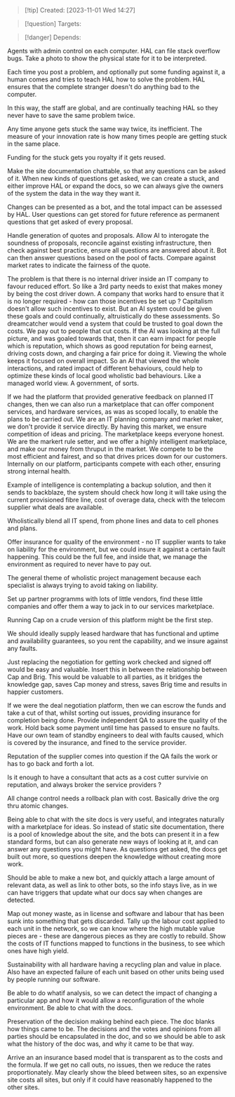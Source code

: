 
>[!tip] Created: [2023-11-01 Wed 14:27]

>[!question] Targets: 

>[!danger] Depends: 

Agents with admin control on each computer.  HAL can file stack overflow bugs.
Take a photo to show the physical state for it to be interpreted.

Each time you post a problem, and optionally put some funding against it, a human comes and tries to teach HAL how to solve the problem.  HAL ensures that the complete stranger doesn't do anything bad to the computer.

In this way, the staff are global, and are continually teaching HAL so they never have to save the same problem twice.

Any time anyone gets stuck the same way twice, its inefficient.  The measure of your innovation rate is how many times people are getting stuck in the same place.

Funding for the stuck gets you royalty if it gets reused.

Make the site documentation chattable, so that any questions can be asked of it.
When new kinds of questions get asked, we can create a stuck, and either improve HAL or expand the docs, so we can always give the owners of the system the data in the way they want it.

Changes can be presented as a bot, and the total impact can be assessed by HAL.  User questions can get stored for future reference as permanent questions that get asked of every proposal.

Handle generation of quotes and proposals.
Allow AI to interogate the soundness of proposals, reconcile against existing infrastructure, then check against best practice, ensure all questions are answered about it.  Bot can then answer questions based on the pool of facts.  Compare against market rates to indicate the fairness of the quote.

The problem is that there is no internal driver inside an IT company to favour reduced effort.  So like a 3rd party needs to exist that makes money by being the cost driver down.  A company that works hard to ensure that it is no longer required - how can those incentives be set up ?  Capitalism doesn't allow such incentives to exist.  But an AI system could be given these goals and could continually, altruistically do these assessments.  So dreamcatcher would vend a system that could be trusted to goal down the costs.  We pay out to people that cut costs.  If the AI was looking at the full picture, and was goaled towards that, then it can earn impact for people which is reputation, which shows as good reputation for being earnest, driving costs down, and charging a fair price for doing it.  Viewing the whole keeps it focused on overall impact.  So an AI that viewed the whole interactions, and rated impact of different behaviours, could help to optimize these kinds of local good wholistic bad behaviours.  Like a managed world view.  A government, of sorts.

If we had the platform that provided generative feedback on planned IT changes, then we can also run a marketplace that can offer component services, and hardware services, as was as scoped locally, to enable the plans to be carried out.  We are an IT planning company and market maker, we don't provide it service directly.  By having this market, we ensure competition of ideas and pricing.  The marketplace keeps everyone honest.  We are the markert rule setter, and we offer a highly intelligent marketplace, and make our money from thruput in the market.  We compete to be the most efficient and fairest, and so that drives prices down for our customers.  Internally on our platform, participants compete with each other, ensuring strong internal health.

Example of intelligence is contemplating a backup solution, and then it sends to backblaze, the system should check how long it will take using the current provisioned fibre line, cost of overage data, check with the telecom supplier what deals are available.

Wholistically blend all IT spend, from phone lines and data to cell phones and plans.

Offer insurance for quality of the environment - no IT supplier wants to take on liability for the environment, but we could insure it against a certain fault happening.  This could be the full fee, and inside that, we manage the environment as required to never have to pay out.

The general theme of wholistic project management because each specialist is always trying to avoid taking on liability.

Set up partner programms with lots of little vendors, find these little companies and offer them a way to jack in to our services marketplace.

Running Cap on a crude version of this platform might be the first step.

We should ideally supply leased hardware that has functional and uptime and availability guarantees, so you rent the capability, and we insure against any faults.

Just replacing the negotiation for getting work checked and signed off would be easy and valuable.  Insert this in between the relationship between Cap and Brig.
This would be valuable to all parties, as it bridges the knowledge gap, saves Cap money and stress, saves Brig time and results in happier customers.

If we were the deal negotiation platform, then we can escrow the funds and take a cut of that, whilst sorting out issues, providing insurance for completion being done.  Provide independent QA to assure the quality of the work.  Hold back some payment until time has passed to ensure no faults.  Have our own team of standby engineers to deal with faults caused, which is covered by the insurance, and fined to the service provider.

Reputation of the supplier comes into question if the QA fails the work or has to go back and forth a lot.

Is it enough to have a consultant that acts as a cost cutter survivie on reputation, and always broker the service providers ?

All change control needs a rollback plan with cost.  Basically drive the org thru atomic changes.

Being able to chat with the site docs is very useful, and integrates naturally with a marketplace for ideas.  So instead of static site documentation, there is a pool of knowledge about the site, and the bots can present it in a few standard forms, but can also generate new ways of looking at it, and can answer any questions you might have.  As questions get asked, the docs get built out more, so questions deepen the knowledge without creating more work.

Should be able to make a new bot, and quickly attach a large amount of relevant data, as well as link to other bots, so the info stays live, as in we can have triggers that update what our docs say when changes are detected.

Map out money waste, as in license and software and labour that has been sunk into something that gets discarded.
Tally up the labour cost applied to each unit in the network, so we can know where the high mutable value pieces are - these are dangerous pieces as they are costly to rebuild.
Show the costs of IT functions mapped to functions in the business, to see which ones have high yield.

Sustainability with all hardware having a recycling plan and value in place.  Also have an expected failure of each unit based on other units being used by people running our software.

Be able to do whatif analysis, so we can detect the impact of changing a particular app and how it would allow a reconfiguration of the whole environment.  Be able to chat with the docs.

Preservation of the decision making behind each piece.  The doc blanks how things came to be.  The decisions and the votes and opinions from all parties should be encapsulated in the doc, and so we should be able to ask what the history of the doc was, and why it came to be that way.

Arrive an an insurance based model that is transparent as to the costs and the formula.
If we get no call outs, no issues, then we reduce the rates proportionately.
May clearly show the bleed between sites, so an expensive site costs all sites, but only if it could have reasonably happened to the other sites.